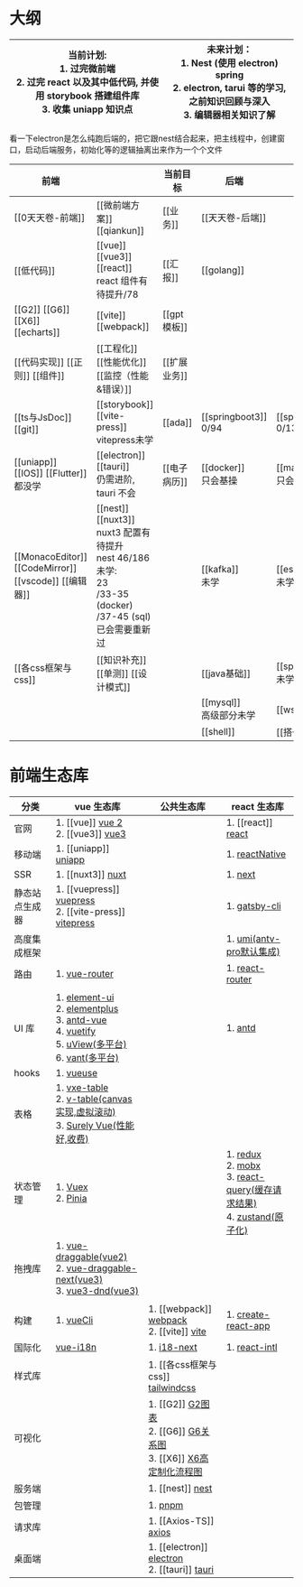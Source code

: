 # 大纲
| 当前计划:<br>1. 过完微前端<br>2. 过完 react 以及其中低代码, 并使用 storybook 搭建组件库<br>3. 收集 uniapp 知识点 | 未来计划：<br>1. Nest (使用 electron) spring<br>2. electron, tarui 等的学习, 之前知识回顾与深入<br>3. 编辑器相关知识了解 |
| --------------------------------------------------------------------------------- | ------------------------------------------------------------------------------------------- |
看一下electron是怎么纯跑后端的，把它跟nest结合起来，把主线程中，创建窗口，启动后端服务，初始化等的逻辑抽离出来作为一个个文件

| 前端                                                    |                                                                                                            | 当前目标      | 后端                       |                            |
| ----------------------------------------------------- | ---------------------------------------------------------------------------------------------------------- | --------- | ------------------------ | -------------------------- |
| [[0天天卷-前端]]                                           | [[微前端方案]] [[qiankun]]                                                                                      | [[业务]]    | [[天天卷-后端]]               |                            |
| [[低代码]]                                               | [[vue]] [[vue3]] [[react]] <br>react 组件有待提升/78                                                             | [[汇报]]    | [[golang]]               |                            |
| [[G2]] [[G6]] [[X6]] [[echarts]]                      | [[vite]] [[webpack]]                                                                                       | [[gpt模板]] |                          |                            |
| [[代码实现]] [[正则]] [[组件]]                                | [[工程化]] [[性能优化]]  [[监控（性能&错误）]]                                                                            | [[扩展业务]]  |                          |                            |
| [[ts与JsDoc]] [[git]]<br>                              | [[storybook]] [[vite-press]]<br>vitepress未学                                                                | [[ada]]   | [[springboot3]] <br>0/94 | [[springClound]] <br>0/136 |
| [[uniapp]] [[IOS]] [[Flutter]]<br>都没学                 | [[electron]] [[tauri]]<br>仍需进阶, tauri 不会                                                                   | [[电子病历]]  | [[docker]]<br>只会基操       | [[maven]] <br>只会基操         |
| [[MonacoEditor]] [[CodeMirror]]<br>[[vscode]] [[编辑器]] | [[nest]] [[nuxt3]] <br>nuxt3 配置有待提升<br>nest 46/186<br>未学:<br>23<br>/33-35 (docker)<br>/37-45 (sql) 已会需要重新过 |           | [[kafka]] <br/>未学        | [[es]] <br>未学              |
| [[各css框架与css]]                                        | [[知识补充]] [[单测]] [[设计模式]]                                                                                   |           | [[java基础]]               | [[spring]]<br>未学           |
|                                                       |                                                                                                            |           | [[mysql]]<br>高级部分未学      | [[wsl与linux]]              |
|                                                       |                                                                                                            |           | [[shell]]                | [[搭一台服务器]]                 |
# 前端生态库

| 分类      | vue 生态库                                                                                                                                                                                                                                                                                                                                                            | 公共生态库                                                                                                                                                                                   | react 生态库                                                                                                                                                                                                                                                            |
| ------- | ------------------------------------------------------------------------------------------------------------------------------------------------------------------------------------------------------------------------------------------------------------------------------------------------------------------------------------------------------------------ | --------------------------------------------------------------------------------------------------------------------------------------------------------------------------------------- | -------------------------------------------------------------------------------------------------------------------------------------------------------------------------------------------------------------------------------------------------------------------- |
| 官网      | 1. [[vue]] [vue 2](https://v2.cn.vuejs.org/) <br/>2. [[vue3]] [vue3](https://cn.vuejs.org/)                                                                                                                                                                                                                                                                        |                                                                                                                                                                                         | 1. [[react]] [react](https://react.docschina.org/)                                                                                                                                                                                                                   |
| 移动端     | 1. [[uniapp]] [uniapp](https://zh.uniapp.dcloud.io/)                                                                                                                                                                                                                                                                                                               |                                                                                                                                                                                         | 1. [reactNative](https://reactnative.cn/)                                                                                                                                                                                                                            |
| SSR     | 1. [[nuxt3]] [nuxt](https://www.nuxtjs.cn/)                                                                                                                                                                                                                                                                                                                        |                                                                                                                                                                                         | 1. [next](https://www.nextjs.cn/)                                                                                                                                                                                                                                    |
| 静态站点生成器 | 1. [[vuepress]] [vuepress](https://vuepress.vuejs.org/zh/) <br/>2. [[vite-press]] [vitepress](https://vitepress.dev/zh/)                                                                                                                                                                                                                                           |                                                                                                                                                                                         | 1. [gatsby-cli](https://www.gatsbyjs.cn/docs/)                                                                                                                                                                                                                       |
| 高度集成框架  |                                                                                                                                                                                                                                                                                                                                                                    |                                                                                                                                                                                         | 1. [umi(antv-pro默认集成)](https://umijs.org/docs/guides/getting-started)                                                                                                                                                                                                |
| 路由      | 1. [vue-router](https://router.vuejs.org/zh/)                                                                                                                                                                                                                                                                                                                      |                                                                                                                                                                                         | 1. [react-router](http://www.reactrouter.cn/)                                                                                                                                                                                                                        |
|         |                                                                                                                                                                                                                                                                                                                                                                    |                                                                                                                                                                                         |                                                                                                                                                                                                                                                                      |
| UI 库    | 1. [element-ui](https://element.eleme.cn/#/zh-CN/component/installation) <br/>2. [elementplus](https://element-plus.org/zh-CN/) <br/>3. [antd-vue](https://www.antdv.com/docs/vue/introduce-cn/) <br/>4. [vuetify](https://vuetifyjs.com/zh-Hans/) <br/>5. [uView(多平台)](https://www.uviewui.com/) <br/>6. [vant(多平台)](https://vant-ui.github.io/vant-weapp/#/home) |                                                                                                                                                                                         | 1. [antd](https://ant-design.antgroup.com/components/overview-cn)                                                                                                                                                                                                    |
| hooks   | 1. [vueuse](http://www.vueusejs.com)                                                                                                                                                                                                                                                                                                                               |                                                                                                                                                                                         |                                                                                                                                                                                                                                                                      |
| 表格      | 1. [vxe-table](https://vxetable.cn/v3) <br/>2. [v-table(canvas实现,虚拟滚动)](https://visactor.io/vtable) <br/>3. [Surely Vue(性能好,收费)](https://www.surely.cool/)                                                                                                                                                                                                         |                                                                                                                                                                                         |                                                                                                                                                                                                                                                                      |
| 状态管理    | 1. [Vuex](https://vuex.vuejs.org/zh/guide/) <br/>2. [Pinia](https://pinia.vuejs.org/zh/)                                                                                                                                                                                                                                                                           |                                                                                                                                                                                         | 1. [redux](https://www.redux.org.cn/) <br/>2. [mobx](https://cn.mobx.js.org/) <br/>3. [react-query(缓存请求结果)](https://cangsdarm.github.io/react-query-web-i18n/react/) <br/>4. [zustand(原子化)](https://awesomedevin.github.io/zustand-vue/docs/introduce/start/zustand) |
| 拖拽库     | 1. [vue-draggable(vue2)](https://github.com/SortableJS/Vue.Draggable?tab=readme-ov-file) <br/>2. [vue-draggable-next(vue3)](https://github.com/SortableJS/vue.draggable.next)<br/>3. [vue3-dnd(vue3)](https://www.vue3-dnd.com/)                                                                                                                                   |                                                                                                                                                                                         |                                                                                                                                                                                                                                                                      |
|         |                                                                                                                                                                                                                                                                                                                                                                    |                                                                                                                                                                                         |                                                                                                                                                                                                                                                                      |
| 构建      | 1. [vueCli](https://cli.vuejs.org/zh/config/)                                                                                                                                                                                                                                                                                                                      | 1. [[webpack]]  [webpack](https://www.webpackjs.com/concepts/) <br/>2. [[vite]] [vite](https://cn.vitejs.dev/)                                                                          | 1. [create-react-app](https://create-react-app.bootcss.com/)                                                                                                                                                                                                         |
| 国际化     | [vue-i18n](https://kazupon.github.io/vue-i18n/zh/started.html#javascript)                                                                                                                                                                                                                                                                                          | 1. [i18-next](https://www.i18next.com/)                                                                                                                                                 | 1. [react-intl](https://formatjs.io/docs/getting-started/installation)                                                                                                                                                                                               |
| 样式库     |                                                                                                                                                                                                                                                                                                                                                                    | 1. [[各css框架与css]] [tailwindcss](https://www.tailwindcss.cn/)                                                                                                                            |                                                                                                                                                                                                                                                                      |
| 可视化     |                                                                                                                                                                                                                                                                                                                                                                    | 1. [[G2]] [G2图表](https://g2.antv.antgroup.com/examples) <br/>2. [[G6]] [G6关系图](https://g6.antv.antgroup.com/examples) <br/>3. [[X6]] [X6高定制化流程图](https://x6.antv.antgroup.com/examples) |                                                                                                                                                                                                                                                                      |
| 服务端     |                                                                                                                                                                                                                                                                                                                                                                    | 1. [[nest]] [nest](https://nestjs.inode.club/)                                                                                                                                          |                                                                                                                                                                                                                                                                      |
| 包管理     |                                                                                                                                                                                                                                                                                                                                                                    | 1. [pnpm](https://pnpm.io/zh)                                                                                                                                                           |                                                                                                                                                                                                                                                                      |
| 请求库     |                                                                                                                                                                                                                                                                                                                                                                    | 1. [[Axios-TS]] [axios](https://www.axios-http.cn/)                                                                                                                                     |                                                                                                                                                                                                                                                                      |
| 桌面端     |                                                                                                                                                                                                                                                                                                                                                                    | 1. [[electron]] [electron](https://www.electronjs.org/zh) <br/>2. [[tauri]] [tauri](https://v2.tauri.app/zh-cn/)                                                                        |                                                                                                                                                                                                                                                                      |
